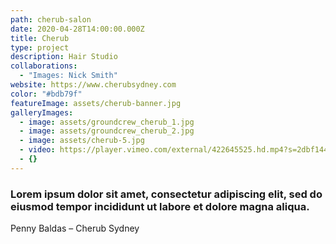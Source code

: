 ```yaml
---
path: cherub-salon
date: 2020-04-28T14:00:00.000Z
title: Cherub
type: project
description: Hair Studio
collaborations:
  - "Images: Nick Smith"
website: https://www.cherubsydney.com
color: "#bdb79f"
featureImage: assets/cherub-banner.jpg
galleryImages:
  - image: assets/groundcrew_cherub_1.jpg
  - image: assets/groundcrew_cherub_2.jpg
  - image: assets/cherub-5.jpg
  - video: https://player.vimeo.com/external/422645525.hd.mp4?s=2dbf14414b4661aead1e892a3f73cc38d22612f5&profile_id=175
  - {}
---
```

### Lorem ipsum dolor sit amet, consectetur adipiscing elit, sed do eiusmod tempor incididunt ut labore et dolore magna aliqua.

Penny Baldas – Cherub Sydney
